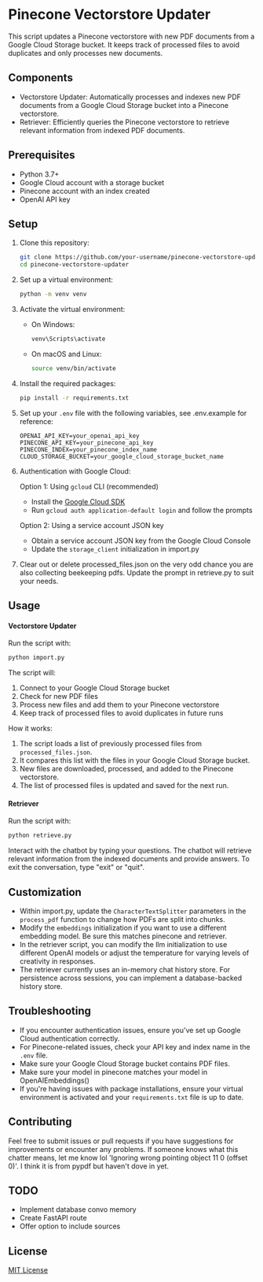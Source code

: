 # Pinecone Vectorstore Updater

This script updates a Pinecone vectorstore with new PDF documents from a Google Cloud Storage bucket. It keeps track of processed files to avoid duplicates and only processes new documents.

## Components

- Vectorstore Updater: Automatically processes and indexes new PDF documents from a Google Cloud Storage bucket into a Pinecone vectorstore.
- Retriever: Efficiently queries the Pinecone vectorstore to retrieve relevant information from indexed PDF documents.

## Prerequisites

- Python 3.7+
- Google Cloud account with a storage bucket
- Pinecone account with an index created
- OpenAI API key

## Setup

1. Clone this repository:
   ```bash
   git clone https://github.com/your-username/pinecone-vectorstore-updater.git
   cd pinecone-vectorstore-updater
   ```

2. Set up a virtual environment:
   ```bash
   python -m venv venv
   ```

3. Activate the virtual environment:
   - On Windows:
     ```bash
     venv\Scripts\activate
     ```
   - On macOS and Linux:
     ```bash
     source venv/bin/activate
     ```

4. Install the required packages:
   ```bash
   pip install -r requirements.txt
   ```

5. Set up your `.env` file with the following variables, see .env.example for reference:
   ```
   OPENAI_API_KEY=your_openai_api_key
   PINECONE_API_KEY=your_pinecone_api_key
   PINECONE_INDEX=your_pinecone_index_name
   CLOUD_STORAGE_BUCKET=your_google_cloud_storage_bucket_name
   ```

6. Authentication with Google Cloud:

   Option 1: Using `gcloud` CLI (recommended)
   - Install the [Google Cloud SDK](https://cloud.google.com/sdk/docs/install)
   - Run `gcloud auth application-default login` and follow the prompts

   Option 2: Using a service account JSON key
   - Obtain a service account JSON key from the Google Cloud Console
   - Update the `storage_client` initialization in import.py

7. Clear out or delete processed_files.json on the very odd chance you are also collecting beekeeping pdfs. Update the prompt in retrieve.py to suit your needs.

## Usage

#### Vectorstore Updater

Run the script with:

```bash
python import.py
```

The script will:
1. Connect to your Google Cloud Storage bucket
2. Check for new PDF files
3. Process new files and add them to your Pinecone vectorstore
4. Keep track of processed files to avoid duplicates in future runs

How it works:
1. The script loads a list of previously processed files from `processed_files.json`.
2. It compares this list with the files in your Google Cloud Storage bucket.
3. New files are downloaded, processed, and added to the Pinecone vectorstore.
4. The list of processed files is updated and saved for the next run.

#### Retriever

Run the script with:

```bash
python retrieve.py
```
Interact with the chatbot by typing your questions. The chatbot will retrieve relevant information from the indexed documents and provide answers.
To exit the conversation, type "exit" or "quit".

## Customization

- Within import.py, update the `CharacterTextSplitter` parameters in the `process_pdf` function to change how PDFs are split into chunks.
- Modify the `embeddings` initialization if you want to use a different embedding model. Be sure this matches pinecone and retriever.
- In the retriever script, you can modify the llm initialization to use different OpenAI models or adjust the temperature for varying levels of creativity in responses.
- The retriever currently uses an in-memory chat history store. For persistence across sessions, you can implement a database-backed history store.

## Troubleshooting

- If you encounter authentication issues, ensure you've set up Google Cloud authentication correctly.
- For Pinecone-related issues, check your API key and index name in the `.env` file.
- Make sure your Google Cloud Storage bucket contains PDF files.
- Make sure your model in pinecone matches your model in OpenAIEmbeddings()
- If you're having issues with package installations, ensure your virtual environment is activated and your `requirements.txt` file is up to date.

## Contributing

Feel free to submit issues or pull requests if you have suggestions for improvements or encounter any problems. If someone knows what this chatter means, let me know lol 'Ignoring wrong pointing object 11 0 (offset 0)'. I think it is from pypdf but haven't dove in yet.

## TODO
- Implement database convo memory
- Create FastAPI route
- Offer option to include sources

## License

[MIT License](https://opensource.org/licenses/MIT)